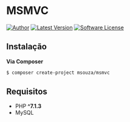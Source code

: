 # MSMVC

[![Author](http://img.shields.io/badge/author-@matheusviegas-blue.svg?style=flat-square)](https://github.com/matheusviegas)
[![Latest Version](https://img.shields.io/github/release/matheusviegas/msmvc.svg?style=flat-square)](https://github.com/matheusviegas/msmvc/releases)
[![Software License](https://img.shields.io/badge/license-MIT-brightgreen.svg?style=flat-square)](LICENSE.md)


## Instalação

**Via Composer**

``` bash
$ composer create-project msouza/msmvc
```

## Requisitos

* PHP **^7.1.3**
* MySQL
